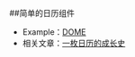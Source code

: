 ##简单的日历组件

- Example：[DOME](http://bh-lay.github.io/demos/calendar/v2/index.html)
- 相关文章：[一枚日历的成长史](http://bh-lay.com/blog/1506bf6a3f8)
